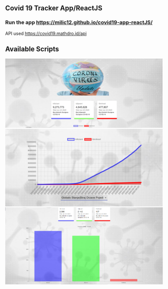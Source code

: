 ## Covid 19 Tracker App/ReactJS
### Run the app https://milic12.github.io/covid19-app-reactJS/
API used https://covid19.mathdro.id/api

## Available Scripts
<img src="/images/slika1.png" alt="covid1"/>
<img src="/images/slika2.png" alt="Tcovid2"/>
<img src="/images/slika3.png" alt="covid3"/>


